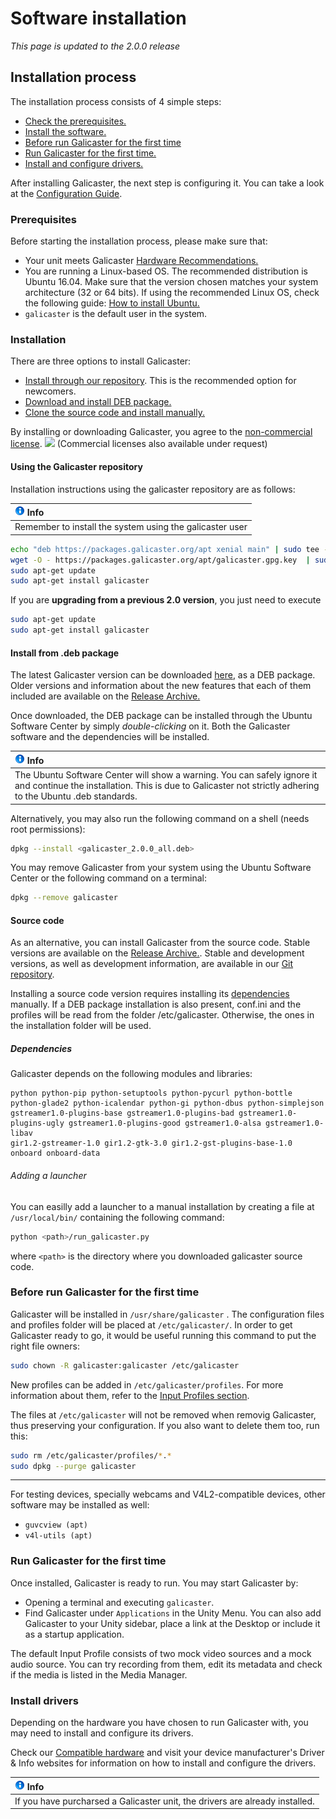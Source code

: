 Software installation
=====================

*This page is updated to the 2.0.0 release*

Installation process
--------------------
The installation process consists of 4 simple steps:

* [Check the prerequisites.](#prerequisites)
* [Install the software.](#installation)
* [Before run Galicaster for the first time](#before-run-galicaster-for-the-first-time)
* [Run Galicaster for the first time.](#run-galicaster-for-the-first-time)
* [Install and configure drivers.](#install-drivers)

After installing Galicaster, the next step is configuring it. You can take a look at the [Configuration Guide](GalicasterConfiguration.md).

### Prerequisites
Before starting the installation process, please make sure that:

* Your unit meets Galicaster [Hardware Recommendations.](HardwareRecommendations.md)
* You are running a Linux-based OS. The recommended distribution is Ubuntu 16.04. Make sure that the version chosen matches your system architecture (32 or 64 bits). If using the recommended Linux OS, check the following guide: [How to install Ubuntu.](SoftwareInstallation/InstallingUbuntu.md)
* `galicaster` is the default user in the system.

### Installation
 There are three options to install Galicaster:
 * [Install through our repository](#using-the-galicaster-repository). This is the recommended option for newcomers.
 * [Download and install DEB package.](#install-from-deb-package)
 * [Clone the source code and install manually.](#source-code)


 By installing or downloading Galicaster, you agree to the [non-commercial license](http://creativecommons.org/licenses/by-nc-sa/3.0/). ![](http://i.creativecommons.org/l/by-nc-sa/3.0/80x15.png) (Commercial licenses also available under request)

#### Using the Galicaster repository
Installation instructions using the galicaster repository are as follows:

|![Info](images/info.gif) Info                                                |
|                    :------                                             |
|   Remember to install the system using the galicaster user|

```bash
echo "deb https://packages.galicaster.org/apt xenial main" | sudo tee --append /etc/apt/sources.list.d/galicaster.list
wget -O - https://packages.galicaster.org/apt/galicaster.gpg.key  | sudo apt-key add -
sudo apt-get update
sudo apt-get install galicaster
```
If you are **upgrading from a previous 2.0 version**, you just need to execute
```bash
sudo apt-get update
sudo apt-get install galicaster
```

#### Install from .deb package
The latest Galicaster version can be downloaded [here](http://webfiler.teltek.es/webfiler/galicaster/galicaster_2.0.0_all.deb), as a DEB package. Older versions and information about the new features that each of them included are available on the [Release Archive.](SoftwareInstallation/ReleaseArchive.md)

Once downloaded, the DEB package can be installed through the Ubuntu Software Center by simply *double-clicking* on it. Both the Galicaster software and the dependencies will be installed.

|![Info](images/info.gif) Info                                                |
|                    :------                                             |
|   The Ubuntu Software Center will show a warning. You can safely ignore it and continue the installation. This is due to Galicaster not strictly adhering to the Ubuntu .deb standards. |

Alternatively, you may also run the following command on a shell (needs root permissions):

```bash
dpkg --install <galicaster_2.0.0_all.deb>
```
You may remove Galicaster from your system using the Ubuntu Software Center or the following command on a terminal:
```bash
dpkg --remove galicaster
```

#### Source code
As an alternative, you can install Galicaster from the source code. Stable versions are available on the [Release Archive.](SoftwareInstallation/ReleaseArchive.md). Stable and development versions, as well as development information, are available in our [Git repository](http://github.com/teltek/Galicaster).

Installing a source code version requires installing its [dependencies](#dependencies) manually.
If a DEB package installation is also present, conf.ini and the profiles will be read from the folder /etc/galicaster. Otherwise, the ones in the installation folder will be used.

##### Dependencies

Galicaster depends on the following modules and libraries:
```
python python-pip python-setuptools python-pycurl python-bottle python-glade2 python-icalendar python-gi python-dbus python-simplejson
gstreamer1.0-plugins-base gstreamer1.0-plugins-bad gstreamer1.0-plugins-ugly gstreamer1.0-plugins-good gstreamer1.0-alsa gstreamer1.0-libav
gir1.2-gstreamer-1.0 gir1.2-gtk-3.0 gir1.2-gst-plugins-base-1.0
onboard onboard-data
```

###### Adding a launcher
You can easilly add a launcher to a manual installation by creating a file at `/usr/local/bin/` containing the following command:
```bash
python <path>/run_galicaster.py
```
where `<path>` is the directory where you downloaded galicaster source code.

### Before run Galicaster for the first time

Galicaster will be installed in `/usr/share/galicaster` . The configuration files and profiles folder will be placed at `/etc/galicaster/`. In order to get Galicaster ready to go, it would be useful running this command to put the right file owners:
```bash
sudo chown -R galicaster:galicaster /etc/galicaster
```
New profiles can be added in `/etc/galicaster/profiles`. For more information about them, refer to the [Input Profiles section](GalicasterConfiguration/InputProfiles.md).

The files at `/etc/galicaster` will not be removed when removig Galicaster, thus preserving your configuration. If you also want to delete them too, run this:

```bash
sudo rm /etc/galicaster/profiles/*.*
sudo dpkg --purge galicaster
```
-------------------------------------------------------------------

For testing devices, specially webcams and V4L2-compatible devices, other software may be installed as well:

* `guvcview (apt)`
* `v4l-utils (apt)`

### Run Galicaster for the first time
Once installed, Galicaster is ready to run. You may start Galicaster by:

* Opening a terminal and executing `galicaster`.
* Find Galicaster under `Applications` in the Unity Menu.
You can also add Galicaster to your Unity sidebar, place a link at the Desktop or include it as a startup application.

The default Input Profile consists of two mock video sources and a mock audio source. You can try recording from them, edit its metadata and check if the media is listed in the Media Manager.


### Install drivers
Depending on the hardware you have chosen to run Galicaster with, you may need to install and configure its drivers.

Check our [Compatible hardware](HardwareRecommendations/CompatibleHardware.md) and visit your device manufacturer's Driver & Info websites for information on how to install and configure the drivers.

|![Info](images/info.gif) Info                                                |
|                    :------                                             |
|   If you have purcharsed a Galicaster unit, the drivers are already installed. |

<!--
!!! Info:
If you have purcharsed a Galicaster unit, the drivers are already installed.
-->
